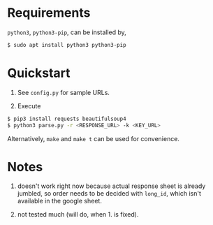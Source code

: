 # Requirements

`python3`, `python3-pip`, can be installed by,

```sh
$ sudo apt install python3 python3-pip
```

# Quickstart

1. See `config.py` for sample URLs.

2. Execute

```sh
$ pip3 install requests beautifulsoup4
$ python3 parse.py -r <RESPONSE_URL> -k <KEY_URL>
```

Alternatively, `make` and `make t` can be used for convenience.

# Notes

1. doesn't work right now because actual response sheet is already jumbled, so order needs to be decided with `long_id`, which isn't available in the google sheet.

2. not tested much (will do, when 1. is fixed).
